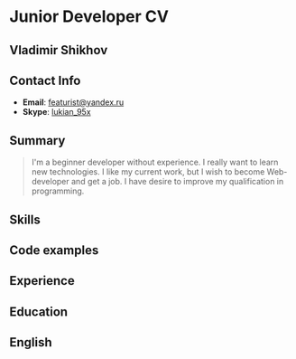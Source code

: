 # Junior Developer CV

## Vladimir Shikhov

## Contact Info
* **Email**: [featurist@yandex.ru](mailto:featurist@yandex.ru)
* **Skype**: [lukian_95x]()

## Summary
>I'm a beginner developer without experience. I really want to learn new technologies. I like my current work, but I wish to become Web-developer and get a job. I have desire to improve my qualification in programming.

## Skills

## Code examples

## Experience

## Education

## English